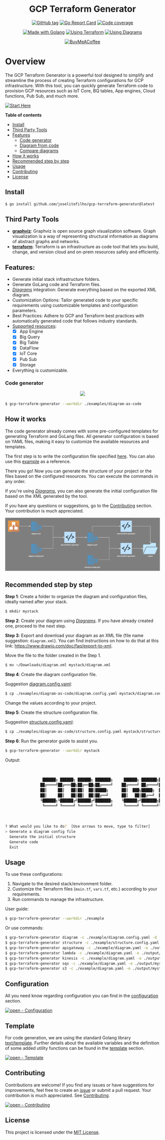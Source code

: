 <link rel="stylesheet" href="markdown-styles-list.css">

<div align="center">

# GCP Terraform Generator

[![GitHub tag](https://img.shields.io/github/release/joselitofilho/gcp-terraform-generator?include_prereleases=&sort=semver&color=2ea44f&style=for-the-badge)](https://github.com/joselitofilho/gcp-terraform-generator/releases/)
[![Go Report Card](https://goreportcard.com/badge/github.com/joselitofilho/gcp-terraform-generator?style=for-the-badge)](https://goreportcard.com/report/github.com/joselitofilho/gcp-terraform-generator)
[![Code coverage](https://img.shields.io/badge/Coverage-68.2%25-yellow?style=for-the-badge)](#)

[![Made with Golang](https://img.shields.io/badge/Golang-1.21.6-blue?logo=go&logoColor=white&style=for-the-badge)](https://go.dev "Go to Golang homepage")
[![Using Terraform](https://img.shields.io/badge/Terraform-4.84.0-blueviolet?logo=terraform&logoColor=white&style=for-the-badge)](https://registry.terraform.io/providers/hashicorp/google/4.84.0/docs "Go to Terraform docs")
[![Using Diagrams](https://img.shields.io/badge/diagrams.net-orange?logo=&logoColor=white&style=for-the-badge)](https://app.diagrams.net/ "Go to Diagrams homepage")

[![BuyMeACoffee](https://img.shields.io/badge/Buy%20Me%20a%20Coffee-ffdd00?style=for-the-badge&logo=buy-me-a-coffee&logoColor=black)](https://www.buymeacoffee.com/joselitofilho)

</div>

# Overview

The GCP Terraform Generator is a powerful tool designed to simplify and streamline the process of creating Terraform configurations for GCP infrastructure. With this tool, you can quickly generate Terraform code to provision GCP resources such as IoT Core, BQ tables, App engines, Cloud functions, Pub Sub, and much more.

[![Start Here](https://img.shields.io/badge/start%20here-blue?style=for-the-badge)](#recommended-step-by-step)

**Table of contents**

- [Install](#install)
- [Third Party Tools](#third-party-tools)
- [Features](#features)
  - [Code generator](#code-generator)
  - [Diagram from code](#diagram-from-code)
  - [Compare diagrams](#compare-diagrams)
- [How it works](#how-it-works)
- [Recommended step by step](#recommended-step-by-step)
- [Usage](#usage)
- [Contributing](#contributing)
- [License](#license)

## Install

 ```bash
 $ go install github.com/joselitofilho/gcp-terraform-generator@latest
 ```

## Third Party Tools

- [**graphviz**][graphviz]: Graphviz is open source graph visualization software. Graph visualization is a way of representing structural information as diagrams of abstract graphs and networks.
- [**terraform**][terraform]: Terraform is an infrastructure as code tool that lets you build, change, and version cloud and on-prem resources safely and efficiently.

## Features:
- Generate initial stack infrastructure folders.
- Generate GoLang code and Terraform files.
- [*Diagrams*][diagrams] integration: Generate everything based on the exported XML diagram.
- Customization Options: Tailor generated code to your specific requirements using customizable templates and configuration parameters.
- Best Practices: Adhere to GCP and Terraform best practices with automatically generated code that follows industry standards.
- [Supported resources][supported-resources]:
  - [x] App Engine
  - [x] Big Query
  - [x] Big Table
  - [x] DataFlow
  - [x] IoT Core
  - [x] Pub Sub
  - [x] Storage
- Everything is customizable.

### Code generator

<div align="center">

![](assets/code-generator.gif)

</div>

```bash
$ gcp-terraform-generator --workdir ./examples/diagram-as-code
```

## How it works

The code generator already comes with some pre-configured templates for generating Terraform and GoLang files. All generator 
configuration is based on YAML files, making it easy to customize the available resources and templates.

The first step is to write the configuration file specified [here](CONFIGURATION.md). You can also use this [example](examples/diagram-as-code) as a reference.

There you go! Now you can generate the structure of your project or the files based on the configured resources. You can execute the commands in any order.

If you're using [*Diagrams*][diagrams], you can also generate the initial configuration file based on the XML generated by the tool.

If you have any questions or suggestions, go to the [Contributing](#contributing) section. Your contribution is much appreciated.

<div style="text-align:center"><img src="assets/general-overview.svg" /></div>

## Recommended step by step

**Step 1**: Create a folder to organize the diagram and configuration files, ideally named after your stack.
```bash
$ mkdir mystack
```

**Step 2**: Create your diagram using [*Diagrams*][diagrams]. If you have already created one, proceed to the next step.

**Step 3**: Export and download your diagram as an XML file (file name suggestion: `diagram.xml`).
You can find instructions on how to do that at this link: https://www.drawio.com/doc/faq/export-to-xml.

Move the file to the folder created in the Step 1.

```bash
$ mv ~/Downloads/diagram.xml mystack/diagram.xml
```

**Step 4**: Create the diagram configuration file.

Suggestion [diagram.config.yaml](./examples/diagram-as-code/diagram.config.yaml):
```bash
$ cp ./examples/diagram-as-code/diagram.config.yaml mystack/diagram.config.yaml
```

Change the values according to your project.

**Step 5**: Create the structure configuration file.

Suggestion [structure.config.yaml](./examples/diagram-as-code/structure.config.yaml):
```bash
$ cp ./examples/diagram-as-code/structure.config.yaml mystack/structure.config.yaml
```

**Step 6**: Run the generator guide to assist you.

```bash
$ gcp-terraform-generator --workdir mystack
```

Output:
```bash


                 ██████╗ ██████╗ ██████╗ ███████╗     ██████╗ ███████╗███╗   ██╗
                ██╔════╝██╔═══██╗██╔══██╗██╔════╝    ██╔════╝ ██╔════╝████╗  ██║
                ██║     ██║   ██║██║  ██║█████╗      ██║  ███╗█████╗  ██╔██╗ ██║
                ██║     ██║   ██║██║  ██║██╔══╝      ██║   ██║██╔══╝  ██║╚██╗██║
                ╚██████╗╚██████╔╝██████╔╝███████╗    ╚██████╔╝███████╗██║ ╚████║
                 ╚═════╝ ╚═════╝ ╚═════╝ ╚══════╝     ╚═════╝ ╚══════╝╚═╝  ╚═══╝
                                                                             GCP


? What would you like to do?  [Use arrows to move, type to filter]
> Generate a diagram config file
  Generate the initial structure
  Generate code
  Exit
```

## Usage

To use these configurations:

1. Navigate to the desired stack/environment folder.
2. Customize the Terraform files (`main.tf`, `vars.tf`, etc.) according to your requirements.
3. Run commands to manage the infrastructure.

User guide: 

```bash
$ gcp-terraform-generator --workdir ./example
```

Or use commands:

```bash
$ gcp-terraform-generator diagram -c ./example/diagram.config.yaml -d ./example/diagram.xml -o ./example/diagram.yaml
$ gcp-terraform-generator structure -c ./example/structure.config.yaml -o ./output
$ gcp-terraform-generator apigateway -c ./example/diagram.yaml -o ./output
$ gcp-terraform-generator lambda -c ./example/diagram.yaml -o ./output/mystack
$ gcp-terraform-generator kinesis -c ./example/diagram.yaml -o ./output/mystack
$ gcp-terraform-generator sqs -c ./example/diagram.yaml -o ./output/mystack
$ gcp-terraform-generator s3 -c ./example/diagram.yaml -o ./output/mystack
```

## Configuration

All you need know regarding configuration you can find in the [configuration](CONFIGURATION.md) section.

[![open - Configuration](https://img.shields.io/badge/open-configuration-blue?style=for-the-badge)](CONFIGURATION.md "Go to configuration")

## Template

For code generation, we are using the standard Golang library [text/template][lib-template]. Further details about the available variables and the definition of some added utility functions can be found in the [template](TEMPLATE.md) section.

[![open - Template](https://img.shields.io/badge/open-template-blue?style=for-the-badge)](TEMPLATE.md "Go to configuration")

## Contributing

Contributions are welcome! If you find any issues or have suggestions for improvements, feel free to create an [issue][issues] or submit a pull request. Your contribution is much appreciated. See [Contributing](CONTRIBUTING.md).

[![open - Contributing](https://img.shields.io/badge/open-contributing-blue?style=for-the-badge)](CONTRIBUTING.md "Go to contributing")

## License

This project is licensed under the [MIT License](LICENSE).

[diagrams]: https://app.diagrams.net/
[issues]: https://github.com/joselitofilho/gcp-terraform-generator/issues
[graphviz]: https://graphviz.org/download/
[lib-template]: https://pkg.go.dev/text/template
[supported-resources]: https://drive.google.com/file/d/1Lrh6SikW1bvGXrfJLRDFBB4BChQdAPqz/view?usp=sharing
[terraform]: https://developer.hashicorp.com/terraform/tutorials/gcp-get-started/install-cli